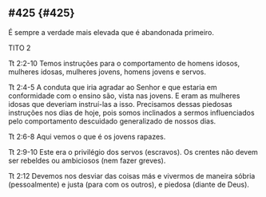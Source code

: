 ## #425 {#425}

É sempre a verdade mais elevada que é abandonada primeiro.

TITO 2

Tt 2:2-10 Temos instruções para o comportamento de homens idosos, mulheres idosas, mulheres jovens, homens jovens e servos.

Tt 2:4-5 A conduta que iria agradar ao Senhor e que estaria em conformidade com o ensino são, vista nas jovens. E eram as mulheres idosas que deveriam instruí-las a isso. Precisamos dessas piedosas instruções nos dias de hoje, pois somos inclinados a sermos influenciados pelo comportamento descuidado generalizado de nossos dias.

Tt 2:6-8 Aqui vemos o que é os jovens rapazes.

Tt 2:9-10 Este era o privilégio dos servos (escravos). Os crentes não devem ser rebeldes ou ambiciosos (nem fazer greves).

Tt 2:12 Devemos nos desviar das coisas más e vivermos de maneira sóbria (pessoalmente) e justa (para com os outros), e piedosa (diante de Deus).